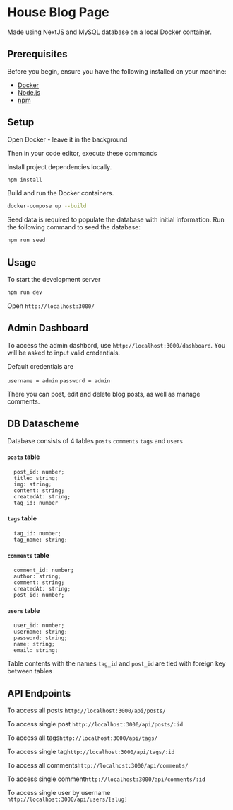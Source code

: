 # House Blog Page
Made using NextJS and MySQL database on a local Docker container.

## Prerequisites

Before you begin, ensure you have the following installed on your machine:

- [Docker](https://www.docker.com/)
- [Node.js](https://nodejs.org/)
- [npm](https://www.npmjs.com/get-npm)

## Setup

Open Docker - leave it in the background

Then in your code editor, execute these commands

Install project dependencies locally.

```bash
npm install
```

Build and run the Docker containers.

```bash
docker-compose up --build
```

Seed data is required to populate the database with initial information. Run the following command to seed the database:

```bash
npm run seed
```

## Usage

To start the development server

```bash
npm run dev
```

Open `http://localhost:3000/`

## Admin Dashboard

To access the admin dashbord, use `http://localhost:3000/dashboard`. You will be asked to input valid credentials.

Default credentials are

`username = admin`
`password = admin`

There you can post, edit and delete blog posts, as well as manage comments.

## DB Datascheme
Database consists of 4 tables `posts` `comments` `tags` and `users`

#### `posts` table
```
  post_id: number;
  title: string;
  img: string;
  content: string;
  createdAt: string;
  tag_id: number
```
#### `tags` table
```
  tag_id: number;
  tag_name: string;
```
#### `comments` table
```
  comment_id: number;
  author: string;
  comment: string;
  createdAt: string;
  post_id: number;
```
#### `users` table
```
  user_id: number;
  username: string;
  password: string;
  name: string;
  email: string;
```
Table contents with the names `tag_id` and  `post_id` are tied with foreign key between tables

## API Endpoints

To access all posts `http://localhost:3000/api/posts/`

To access single post `http://localhost:3000/api/posts/:id`

To access all tags`http://localhost:3000/api/tags/`

To access single tag`http://localhost:3000/api/tags/:id`

To access all comments`http://localhost:3000/api/comments/`

To access single comment`http://localhost:3000/api/comments/:id`

To access single user by username `http://localhost:3000/api/users/[slug]`
